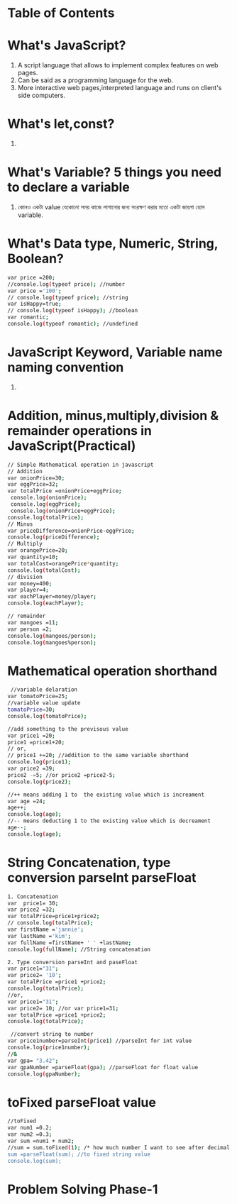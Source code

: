 # Table of Contents
# What's JavaScript?
1. A script language that allows to implement complex  features on web pages.
2. Can be said as a programming language for the web. 
3. More interactive web pages,interpreted language and runs on client's side computers.
# What's let,const?
1. 
# What's Variable? 5 things you need to declare a variable
1. কোনও একটা value যেকোনো সময় কাজে লাগানোর জন্য সংরক্ষণ করার মতো একটা জায়গা হোল variable.

# What's Data type, Numeric, String, Boolean?
```sh
var price =200;
//console.log(typeof price); //number
var price ='100';
// console.log(typeof price); //string
var isHappy=true;
// console.log(typeof isHappy); //boolean
var romantic;
console.log(typeof romantic); //undefined 
```
# JavaScript Keyword, Variable name naming convention
1. 
# Addition, minus,multiply,division & remainder operations in JavaScript(Practical)
```sh
// Simple Mathematical operation in javascript
// Addition
var onionPrice=30;
var eggPrice=32;
var totalPrice =onionPrice+eggPrice;
 console.log(onionPrice);
 console.log(eggPrice);
 console.log(onionPrice+eggPrice);
console.log(totalPrice);
// Minus
var priceDifference=onionPrice-eggPrice;
console.log(priceDifference);
// Multiply
var orangePrice=20;
var quantity=10;
var totalCost=orangePrice*quantity;
console.log(totalCost);
// division
var money=400;
var player=4;
var eachPlayer=money/player;
console.log(eachPlayer);

// remainder
var mangoes =11;
var person =2;
console.log(mangoes/person);
console.log(mangoes%person);
```
# Mathematical operation shorthand
```sh
 //variable delaration
var tomatoPrice=25;
//variable value update
tomatoPrice=30;
console.log(tomatoPrice);

//add something to the previsous value
var price1 =20;
price1 =price1+20; 
// or,
// price1 +=20; //addition to the same variable shorthand
console.log(price1);
var price2 =39;
price2 -=5; //or price2 =price2-5; 
console.log(price2);

//++ means adding 1 to  the existing value which is increament 
var age =24;
age++;
console.log(age);
//-- means deducting 1 to the existing value which is decreament
age--;
console.log(age);
```
# String Concatenation, type conversion parseInt parseFloat
```sh
1. Concatenation
var  price1= 30;
var price2 =32;
var totalPrice=price1+price2;
// console.log(totalPrice); 
var firstName ='jannie';
var lastName ='kim';
var fullName =firstName+ ' ' +lastName;
console.log(fullName); //String concatenation

2. Type conversion parseInt and paseFloat
var price1="31";   
var price2= '10';
var totalPrice =price1 +price2;
console.log(totalPrice);
//or,
var price1="31";   
var price2= 10; //or var price1=31;
var totalPrice =price1 +price2;
console.log(totalPrice);  

 //convert string to number
var price1number=parseInt(price1) //parseInt for int value
console.log(price1number);
//&
var gpa= "3.42";
var gpaNumber =parseFloat(gpa); //parseFloat for float value
console.log(gpaNumber);
```
# toFixed parseFloat value
```sh
//toFixed
var num1 =0.2;
var num2 =0.3;
var sum =num1 + num2;
//sum = sum.toFixed(1); /* how much number I want to see after decimal that have to fixed and that's return  to string value */
sum =parseFloat(sum); //to fixed string value
console.log(sum);
```
# Problem Solving Phase-1


